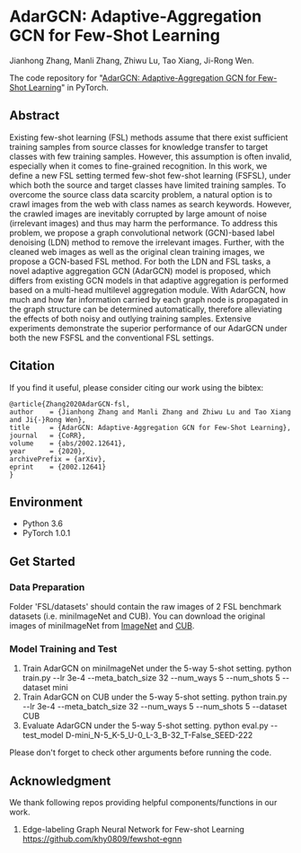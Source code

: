 # AdarGCN: Adaptive-Aggregation GCN for Few-Shot Learning
Jianhong Zhang, Manli Zhang, Zhiwu Lu, Tao Xiang, Ji-Rong Wen.

The code repository for "[AdarGCN: Adaptive-Aggregation GCN for Few-Shot Learning](https://arxiv.org/abs/2002.12641)" in PyTorch.

## Abstract
Existing few-shot learning (FSL) methods assume that there exist sufficient training samples from source classes for knowledge transfer to target classes with few training samples. However, this assumption is often invalid, especially when it comes to fine-grained recognition. In this work, we define a new FSL setting termed few-shot few-shot learning (FSFSL), under which both the source and target classes have limited training samples. To overcome the source class data scarcity problem, a natural option is to crawl images from the web with class names as search keywords. However, the crawled images are inevitably corrupted by large amount of noise (irrelevant images) and thus may harm the performance. To address this problem, we propose a graph convolutional network (GCN)-based label denoising (LDN) method to remove the irrelevant images. Further, with the cleaned web images as well as the original clean training images, we propose a GCN-based FSL method. For both the LDN and FSL tasks, a novel adaptive aggregation GCN (AdarGCN) model is proposed, which differs from existing GCN models in that adaptive aggregation is performed based on a multi-head multilevel aggregation module. With AdarGCN, how much and how far information carried by each graph node is propagated in the graph structure can be determined automatically, therefore alleviating the effects of both noisy and outlying training samples. Extensive experiments demonstrate the superior performance of our AdarGCN under both the new FSFSL and the conventional FSL settings.

## Citation
If you find it useful, please consider citing our work using the bibtex:

    @article{Zhang2020AdarGCN-fsl,
    author    = {Jianhong Zhang and Manli Zhang and Zhiwu Lu and Tao Xiang and Ji{-}Rong Wen},
    title     = {AdarGCN: Adaptive-Aggregation GCN for Few-Shot Learning},
    journal   = {CoRR},
    volume    = {abs/2002.12641},
    year      = {2020},
    archivePrefix = {arXiv},
    eprint    = {2002.12641}
    }

## Environment
* Python 3.6
* PyTorch 1.0.1

## Get Started 
### Data Preparation
Folder 'FSL/datasets' should contain the raw images of 2 FSL benchmark datasets (i.e. miniImageNet and CUB). You can download the original images of miniImageNet from [ImageNet](http://image-net.org/image/ILSVRC2015/ILSVRC2015_CLS-LOC.tar.gz) and [CUB](http://www.vision.caltech.edu/visipedia-data/CUB-200-2011/CUB_200_2011.tgz).

### Model Training and Test
1. Train AdarGCN on miniImageNet under the 5-way 5-shot setting.
    python train.py --lr 3e-4 --meta_batch_size 32 --num_ways 5 --num_shots 5 --dataset mini
2. Train AdarGCN on CUB under the 5-way 5-shot setting.
    python train.py --lr 3e-4 --meta_batch_size 32 --num_ways 5 --num_shots 5 --dataset CUB
3. Evaluate AdarGCN under the 5-way 5-shot setting.
    python eval.py --test_model D-mini_N-5_K-5_U-0_L-3_B-32_T-False_SEED-222

Please don't forget to check other arguments before running the code.

## Acknowledgment
We thank following repos providing helpful components/functions in our work.
1. Edge-labeling Graph Neural Network for Few-shot Learning https://github.com/khy0809/fewshot-egnn
